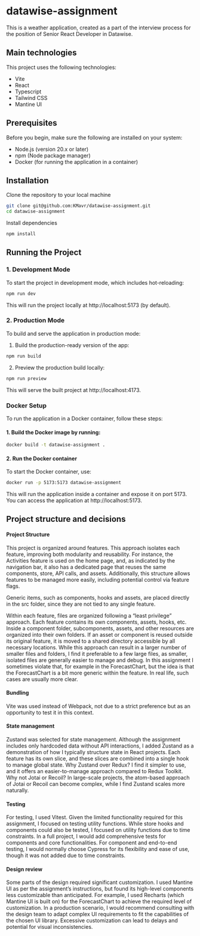 # datawise-assignment

This is a weather application, created as a part of the interview process for the position of Senior React Developer in Datawise.

## Main technologies

This project uses the following technologies:

- Vite
- React
- Typescript
- Tailwind CSS
- Mantine UI

## Prerequisites

Before you begin, make sure the following are installed on your system:

- Node.js (version 20.x or later)
- npm (Node package manager)
- Docker (for running the application in a container)

## Installation

Clone the repository to your local machine

```bash
git clone git@github.com:KMavr/datawise-assignment.git
cd datawise-assignment
```

Install dependencies

```bash
npm install
```

## Running the Project

### 1. Development Mode

To start the project in development mode, which includes hot-reloading:

```bash
npm run dev
```

This will run the project locally at http://localhost:5173 (by default).

### 2. Production Mode

To build and serve the application in production mode:

1. Build the production-ready version of the app:

```bash
npm run build
```

2. Preview the production build locally:

```bash
npm run preview
```

This will serve the built project at http://localhost:4173.

### Docker Setup

To run the application in a Docker container, follow these steps:

#### 1. Build the Docker image by running:

```bash
docker build -t datawise-assignment .
```

#### 2. Run the Docker container

To start the Docker container, use:

```bash
docker run -p 5173:5173 datawise-assignment
```

This will run the application inside a container and expose it on port 5173. You can access the application at http://localhost:5173.

## Project structure and decisions

#### Project Structure

This project is organized around features. This approach isolates each feature, improving both modularity and reusability.
For instance, the Activities feature is used on the home page, and, as indicated by the navigation bar, it also has a dedicated page
that reuses the same components, store, API calls, and assets. Additionally, this structure allows features to be managed more
easily, including potential control via feature flags.

Generic items, such as components, hooks and assets, are placed directly in the src folder, since they are not tied to any single feature.

Within each feature, files are organized following a “least privilege” approach.
Each feature contains its own components, assets, hooks, etc. Inside a component folder, subcomponents, assets, and other
resources are organized into their own folders. If an asset or component is reused outside its original feature, it is moved
to a shared directory accessible by all necessary locations.
While this approach can result in a larger number of smaller files and folders, I find it preferable to a few large files,
as smaller, isolated files are generally easier to manage and debug.
In this assignment I sometimes violate that, for example in the ForecastChart, but the idea is that the ForecastChart is a bit more
generic within the feature. In real life, such cases are usually more clear.

#### Bundling

Vite was used instead of Webpack, not due to a strict preference but as an opportunity to test it in this context.

#### State management

Zustand was selected for state management. Although the assignment includes only hardcoded data without API interactions,
I added Zustand as a demonstration of how I typically structure state in React projects. Each feature has its own slice,
and these slices are combined into a single hook to manage global state.
Why Zustand over Redux? I find it simpler to use, and it offers an easier-to-manage approach compared to Redux Toolkit.
Why not Jotai or Recoil? In large-scale projects, the atom-based approach of Jotai or Recoil can become complex, while I
find Zustand scales more naturally.

#### Testing

For testing, I used Vitest. Given the limited functionality required for this assignment, I focused on testing utility functions.
While store hooks and components could also be tested, I focused on utility functions due to time constraints. In a full project,
I would add comprehensive tests for components and core functionalities.
For component and end-to-end testing, I would normally choose Cypress for its flexibility and ease of use, though it was not
added due to time constraints.

#### Design review

Some parts of the design required significant customization. I used Mantine UI as per the assignment’s instructions, but
found its high-level components less customizable than anticipated. For example, I used Recharts (which Mantine UI is built
on) for the ForecastChart to achieve the required level of customization. In a production scenario, I would recommend consulting
with the design team to adapt complex UI requirements to fit the capabilities of the chosen UI library. Excessive customization can
lead to delays and potential for visual inconsistencies.
